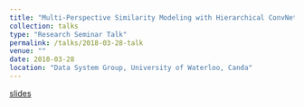 ```yaml
---
title: "Multi-Perspective Similarity Modeling with Hierarchical ConvNets for Social Media Search"
collection: talks
type: "Research Seminar Talk"
permalink: /talks/2018-03-28-talk
venue: ""
date: 2018-03-28
location: "Data System Group, University of Waterloo, Canda"
---
```


[slides](/files/mphcnn.pdf)
